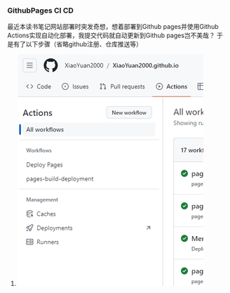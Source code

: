 ### GithubPages CI CD
最近本读书笔记网站部署时突发奇想，想着部署到Github pages并使用Github Actions实现自动化部署，我提交代码就自动更新到Github pages岂不美哉？
于是有了以下步骤（省略github注册、仓库推送等）
1. ![pic](/practice/CICD/github-pages-01.png) 

